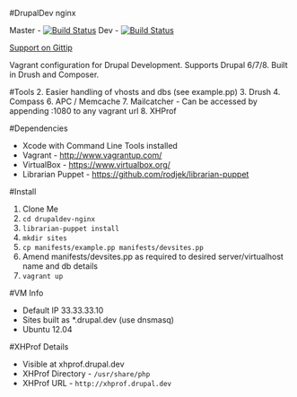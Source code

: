 #DrupalDev nginx

Master - [![Build Status](http://r2.ayil.co.uk:8080/buildStatus/icon?job=drupaldev-nginx-master)](http://r2.ayil.co.uk:8080/job/drupaldev-nginx-master/)
Dev - [![Build Status](http://r2.ayil.co.uk:8080/buildStatus/icon?job=drupaldev-nginx-dev)](http://r2.ayil.co.uk:8080/job/drupaldev-nginx-dev/)

[Support on Gittip](https://www.gittip.com/mikebell/)

Vagrant configuration for Drupal Development. Supports Drupal 6/7/8. Built in Drush and Composer.

#Tools
2. Easier handling of vhosts and dbs (see example.pp)
3. Drush
4. Compass
6. APC / Memcache
7. Mailcatcher - Can be accessed by appending :1080 to any vagrant url
8. XHProf

#Dependencies
* Xcode with Command Line Tools installed
* Vagrant - http://www.vagrantup.com/
* VirtualBox - https://www.virtualbox.org/
* Librarian Puppet - https://github.com/rodjek/librarian-puppet

#Install

1. Clone Me
2. `cd drupaldev-nginx`
3. `librarian-puppet install`
3. `mkdir sites`
4. `cp manifests/example.pp manifests/devsites.pp`
5. Amend manifests/devsites.pp as required to desired server/virtualhost name and db details
6. `vagrant up`

#VM Info
* Default IP 33.33.33.10
* Sites built as *.drupal.dev (use dnsmasq)
* Ubuntu 12.04

#XHProf Details
* Visible at xhprof.drupal.dev
* XHProf Directory - `/usr/share/php`
* XHProf URL - `http://xhprof.drupal.dev`
